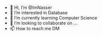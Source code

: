 - 👋 Hi, I’m @ImNasser
- 👀 I’m interested in Database
- 🌱 I’m currently learning Computer Science 
- 💞️ I’m looking to collaborate on ...
- 📫 How to reach me DM

<!---
ImNasser/ImNasser is a ✨ special ✨ repository because its `README.md` (this file) appears on your GitHub profile.
You can click the Preview link to take a look at your changes.
--->
